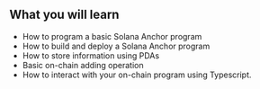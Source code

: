 ## What you will learn

- How to program a basic Solana Anchor program 
- How to build and deploy a Solana Anchor program
- How to store information using PDAs
- Basic on-chain adding operation
- How to interact with your on-chain program using Typescript.

